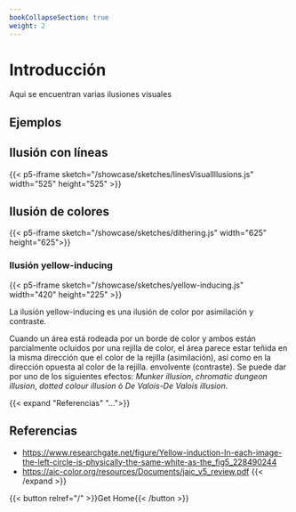 ```yaml
---
bookCollapseSection: true
weight: 2
---
```


# Introducción

Aqui se encuentran varias ilusiones visuales

## Ejemplos

## Ilusión con líneas

{{< p5-iframe sketch="/showcase/sketches/linesVisualIllusions.js" width="525" height="525" >}}

## Ilusión de colores

{{< p5-iframe sketch="/showcase/sketches/dithering.js" width="625" height="625">}}

### Ilusión yellow-inducing

{{< p5-iframe sketch="/showcase/sketches/yellow-inducing.js" width="420" height="225" >}}

La ilusión yellow-inducing es una ilusión de color por asimilación y contraste.

Cuando un área está rodeada por un borde de color y ambos están parcialmente ocluidos por una rejilla de color, el área parece estar teñida en la misma dirección que el color de la rejilla (asimilación), así como en la dirección opuesta al color de la rejilla. envolvente (contraste). Se puede dar por uno de los siguientes efectos: _Munker illusion_, _chromatic dungeon illusion_, _dotted colour illusion_ ó _De Valois-De Valois illusion_.

{{< expand "Referencias" "...">}}

## Referencias

- https://www.researchgate.net/figure/Yellow-induction-In-each-image-the-left-circle-is-physically-the-same-white-as-the_fig5_228490244
- https://aic-color.org/resources/Documents/jaic_v5_review.pdf
  {{< /expand >}}

{{< button relref="/" >}}Get Home{{< /button >}}